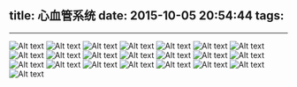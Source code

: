 title: 心血管系统
date: 2015-10-05 20:54:44
tags:
---

---------------------------------------

![Alt text](/pocket-fkc-pages/images/cases/cardiovascular/1444037779765_2.jpeg)
![Alt text](/pocket-fkc-pages/images/cases/cardiovascular/1444037779883_4.jpeg)
![Alt text](/pocket-fkc-pages/images/cases/cardiovascular/1444037781080_7.jpeg)
![Alt text](/pocket-fkc-pages/images/cases/cardiovascular/1444037781248_11.jpeg)
![Alt text](/pocket-fkc-pages/images/cases/cardiovascular/1444037782120_24.jpeg)
![Alt text](/pocket-fkc-pages/images/cases/cardiovascular/1444037782436_28.jpeg)
![Alt text](/pocket-fkc-pages/images/cases/cardiovascular/1444037784280_44.jpeg)
![Alt text](/pocket-fkc-pages/images/cases/cardiovascular/1444037785113_50.jpeg)
![Alt text](/pocket-fkc-pages/images/cases/cardiovascular/1444037785598_52.jpeg)
![Alt text](/pocket-fkc-pages/images/cases/cardiovascular/1444037786789_58.jpeg)
![Alt text](/pocket-fkc-pages/images/cases/cardiovascular/1444037786982_63.jpeg)
![Alt text](/pocket-fkc-pages/images/cases/cardiovascular/1444037787040_64.jpeg)
![Alt text](/pocket-fkc-pages/images/cases/cardiovascular/1444037787132_66.jpeg)
![Alt text](/pocket-fkc-pages/images/cases/cardiovascular/1444037787260_69.jpeg)
![Alt text](/pocket-fkc-pages/images/cases/cardiovascular/1444037788311_79.jpeg)
![Alt text](/pocket-fkc-pages/images/cases/cardiovascular/1444037788445_80.jpeg)
![Alt text](/pocket-fkc-pages/images/cases/cardiovascular/1444037788962_86.jpeg)
![Alt text](/pocket-fkc-pages/images/cases/cardiovascular/1444037789359_93.jpeg)
![Alt text](/pocket-fkc-pages/images/cases/cardiovascular/1444037789848_101.jpeg)
![Alt text](/pocket-fkc-pages/images/cases/cardiovascular/1444037790246_110.jpeg)
![Alt text](/pocket-fkc-pages/images/cases/cardiovascular/1444037790418_114.jpeg)
![Alt text](/pocket-fkc-pages/images/cases/cardiovascular/1444037790538_116.jpeg)
